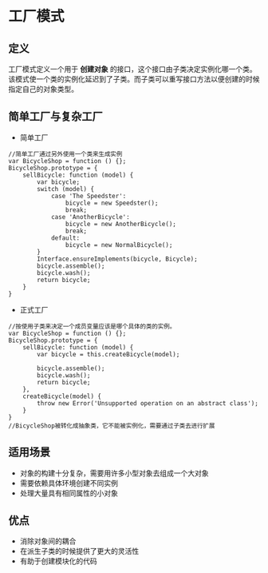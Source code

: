 # 工厂模式

## 定义
工厂模式定义一个用于 __创建对象__ 的接口，这个接口由子类决定实例化哪一个类。该模式使一个类的实例化延迟到了子类。而子类可以重写接口方法以便创建的时候指定自己的对象类型。

## 简单工厂与复杂工厂
* 简单工厂
```
//简单工厂通过另外使用一个类来生成实例
var BicycleShop = function () {};
BicycleShop.prototype = {
    sellBicycle: function (model) {
        var bicycle;
        switch (model) {
            case 'The Speedster':
                bicycle = new Speedster();
                break;
            case 'AnotherBicycle':
                bicycle = new AnotherBicycle();
                break;
            default:
                bicycle = new NormalBicycle();
        }
        Interface.ensureImplements(bicycle, Bicycle);
        bicycle.assemble();
        bicycle.wash();
        return bicycle;
    }
}
```
* 正式工厂
```
//按使用子类来决定一个成员变量应该是哪个具体的类的实例。
var BicycleShop = function () {};
BicycleShop.prototype = {
    sellBicycle: function (model) {
        var bicycle = this.createBicycle(model);

        bicycle.assemble();
        bicycle.wash();
        return bicycle;
    },
    createBicycle(model) {
        throw new Error('Unsupported operation on an abstract class');
    }
}
//BicycleShop被转化成抽象类，它不能被实例化，需要通过子类去进行扩展
```

## 适用场景
* 对象的构建十分复杂，需要用许多小型对象去组成一个大对象
* 需要依赖具体环境创建不同实例
* 处理大量具有相同属性的小对象

## 优点
* 消除对象间的耦合
* 在派生子类的时候提供了更大的灵活性
* 有助于创建模块化的代码

